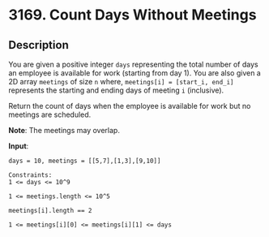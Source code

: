 # 3169. Count Days Without Meetings

## Description

You are given a positive integer `days` representing the total number of days an employee is available for work (starting from day 1). You are also given a 2D array `meetings` of size `n` where, `meetings[i] = [start_i, end_i]` represents the starting and ending days of meeting `i` (inclusive).

Return the count of days when the employee is available for work but no meetings are scheduled.

**Note**: The meetings may overlap.

**Input**: 
```plaintext
days = 10, meetings = [[5,7],[1,3],[9,10]]

Constraints:
1 <= days <= 10^9

1 <= meetings.length <= 10^5

meetings[i].length == 2

1 <= meetings[i][0] <= meetings[i][1] <= days